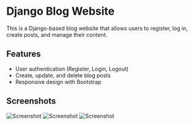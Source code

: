 # Django Blog Website

This is a Django-based blog website that allows users to register, log in, create posts, and manage their content.

## Features

- User authentication (Register, Login, Logout)
- Create, update, and delete blog posts
- Responsive design with Bootstrap

## Screenshots
![Screenshot](https://i.imgur.com/vvnlTPU.png)
![Screenshot](https://i.imgur.com/7eI37Nt.png)
![Screenshot](https://i.imgur.com/CQJvM3Y.png)
